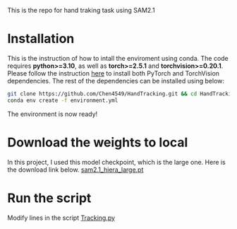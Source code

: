 This is the repo for hand traking task using SAM2.1
# Installation
This is the instruction of how to intall the enviroment using conda.
The code requires **python>=3.10**, as well as **torch>=2.5.1** and **torchvision>=0.20.1**.
Please follow the instruction [here](https://pytorch.org/get-started/locally/) to install both PyTorch and TorchVision dependencies.
The rest of the dependencies can be installed using below:

```bash
git clone https://github.com/Chen4549/HandTracking.git && cd HandTracking
conda env create -f environment.yml
```
The environment is now ready!
# Download the weights to local
In this project, I used this model checkpoint, which is the large one. Here is the download link below.
[sam2.1_hiera_large.pt](https://dl.fbaipublicfiles.com/segment_anything_2/092824/sam2.1_hiera_large.pt)

# Run the script
Modify lines in the script [Tracking.py](Tracking.py#137)
